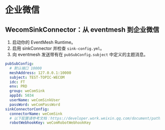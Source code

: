 # 企业微信

## WecomSinkConnector：从 eventmesh 到企业微信

1. 启动你的 EventMesh Runtime。
2. 启用 sinkConnector 并检查 `sink-config.yml`。
3. 向 eventmesh 发送带有在 `pubSubConfig.subject` 中定义的主题消息。

```yaml
pubSubConfig:
  # 默认端口 10000
  meshAddress: 127.0.0.1:10000
  subject: TEST-TOPIC-WECOM
  idc: FT
  env: PRD
  group: weComSink
  appId: 5034
  userName: weComSinkUser
  passWord: weComPassWord
sinkConnectorConfig:
  connectorName: weComSink
  # 以下配置请参考文档：https://developer.work.weixin.qq.com/document/path/90236
  robotWebhookKey: weComRobotWebhookKey
```